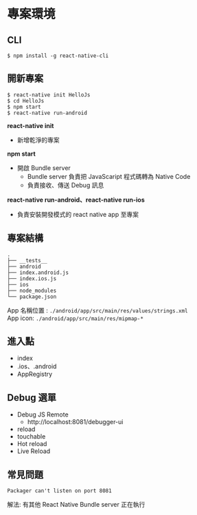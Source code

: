 # 專案環境

## CLI

`$ npm install -g react-native-cli`

## 開新專案

```
$ react-native init HelloJs
$ cd HelloJs
$ npm start
$ react-native run-android
```

**react-native init**
- 新增乾淨的專案

**npm start**
- 開啟 Bundle server
  - Bundle server 負責把 JavaScaript 程式碼轉為 Native Code
  - 負責接收、傳送 Debug 訊息

**react-native run-android、react-native run-ios**
- 負責安裝開發模式的 react native app 至專案

## 專案結構
```
.
├── __tests__
├── android
├── index.android.js
├── index.ios.js
├── ios
├── node_modules
└── package.json
```

App 名稱位置 : `./android/app/src/main/res/values/strings.xml`  
App icon: `./android/app/src/main/res/mipmap-*`

## 進入點
- index
- .ios、.android
- AppRegistry

## Debug 選單 
- Debug JS Remote
  - http://localhost:8081/debugger-ui
- reload
- touchable
- Hot reload
- Live Reload

## 常見問題

```
Packager can't listen on port 8081
```
解法: 有其他 React Native Bundle server 正在執行
